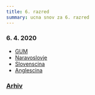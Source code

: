 ```yaml
---
title: 6. razred
summary: ucna snov za 6. razred
---
```


### 6. 4. 2020

* [GUM](gum/opera.pdf)
* [Naravoslovje](naravoslovje/2020-04-06-naravoslovje.pdf)
* [Slovenscina](slovenscina/2020-04-06-slovenscina.pdf)
* [Anglescina](anglescina/2020-04-06-anglescina.pdf)

### [Arhiv](arhiv.md)